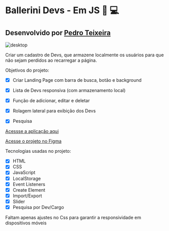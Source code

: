 # Ballerini Devs - Em JS 🖖 💻
## Desenvolvido por [Pedro Teixeira](https://www.linkedin.com/in/preisteixeira/)

![desktop](https://media.discordapp.net/attachments/942807001799491584/943519789639413831/unknown.png?width=1025&height=470)

Criar um cadastro de Devs, que armazene localmente os usuários para que não sejam perdidos ao recarregar a página.

Objetivos do projeto:

- [x] Criar Landing Page com barra de busca, botão e background
- [x] Lista de Devs responsiva (com armazenamento local)
- [x] Função de adicionar, editar e deletar
- [x] Rolagem lateral para exibição dos Devs
- [x] Pesquisa


[Acessse a aplicação aqui](https://boca3l.github.io/balle-devs-NoReact/)

[Acesse o projeto no Figma](https://www.figma.com/file/FX14O2BvLp8UEbXrSkdcUc/Ballerini-Devs?node-id=0%3A1)

Tecnologias usadas no projeto:

- [x] HTML
- [x] CSS
- [x] JavaScript
- [x] LocalStorage
- [x] Event Listeners
- [x] Create Element
- [x] Import/Export
- [x] Slider
- [x] Pesquisa por Dev/Cargo

Faltam apenas ajustes no Css para garantir a responsividade em dispositivos móveis

